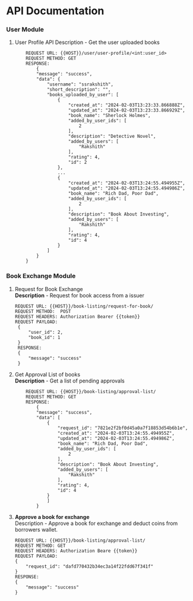 # API Documentation

### User Module

1. User Profile API
    Description - Get the user uploaded books
    ````
        REQUEST URL: {{HOST}}/user/user-profile/<int:user_id>
        REQUEST METHOD: GET
        RESPONSE: 
            {
            "message": "success",
            "data": {
                "username": "ssrakshith",
                "short_description": "",
                "books_uploaded_by_user": [
                    {
                        "created_at": "2024-02-03T13:23:33.866888Z",
                        "updated_at": "2024-02-03T13:23:33.866929Z",
                        "book_name": "Sherlock Holmes",
                        "added_by_user_ids": [
                            2
                        ],
                        "description": "Detective Novel",
                        "added_by_users": [
                            "Rakshith"
                        ],
                        "rating": 4,
                        "id": 2
                    },
                    ...
                    {
                        "created_at": "2024-02-03T13:24:55.494955Z",
                        "updated_at": "2024-02-03T13:24:55.494986Z",
                        "book_name": "Rich Dad, Poor Dad",
                        "added_by_user_ids": [
                            2
                        ],
                        "description": "Book About Investing",
                        "added_by_users": [
                            "Rakshith"
                        ],
                        "rating": 4,
                        "id": 4
                    }
                ]
            }
        }
    ````



### Book Exchange Module

1.  Request for Book Exchange <br>
    **Description** - Request for book access from a issuer 
    ```
    REQUEST URL: {{HOST}}/book-listing/request-for-book/
    REQUEST METHOD:  POST
    REQUEST HEADERS: Authorization Bearer {{token}}
    REQUEST PAYLOAD: 
     {
         "user_id": 2,
         "book_id": 1
     }
     RESPONSE: 
     {
         "message": "success"
     }
    ````

2. Get Approval List of books <br>
    **Description** - Get a list of pending approvals
    ```
        REQUEST URL: {{HOST}}/book-listing/approval-list/
        REQUEST METHOD: GET
        RESPONSE: 
            {
            "message": "success",
            "data": [
                {
                    "request_id": "7821e2f2bf0d45a0a7f18853d54b6b1e",
                    "created_at": "2024-02-03T13:24:55.494955Z",
                    "updated_at": "2024-02-03T13:24:55.494986Z",
                    "book_name": "Rich Dad, Poor Dad",
                    "added_by_user_ids": [
                        2
                    ],
                    "description": "Book About Investing",
                    "added_by_users": [
                        "Rakshith"
                    ],
                    "rating": 4,
                    "id": 4
                }
                ]
            }
    ```

3. **Approve a book for exchange** <br>
    Description - Approve a book for exchange and deduct coins from borrowers wallet.
    ```
    REQUEST URL: {{HOST}}/book-listing/approval-list/
    REQUEST METHOD: GET
    REQUEST HEADERS: Authorization Beare {{token}}
    REQUEST PAYLOAD:
    {
        "request_id": "dafd770432b34ec3a14f22fdd67f341f"
    }
    RESPONSE:
    {
        "message": "success"
    }
    ```

